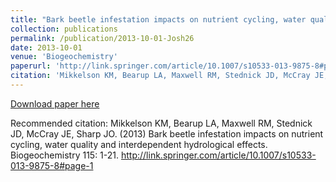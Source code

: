 ```yaml
---
title: "Bark beetle infestation impacts on nutrient cycling, water quality and interdependent hydrological effects"
collection: publications
permalink: /publication/2013-10-01-Josh26
date: 2013-10-01
venue: 'Biogeochemistry'
paperurl: 'http://link.springer.com/article/10.1007/s10533-013-9875-8#page-1'
citation: 'Mikkelson KM, Bearup LA, Maxwell RM, Stednick JD, McCray JE, Sharp JO. (2013) Bark beetle infestation impacts on nutrient cycling, water quality and interdependent hydrological effects. Biogeochemistry 115: 1-21. http://link.springer.com/article/10.1007/s10533-013-9875-8#page-1'
---
```


<a href='http://link.springer.com/article/10.1007/s10533-013-9875-8#page-1'>Download paper here</a>

Recommended citation: Mikkelson KM, Bearup LA, Maxwell RM, Stednick JD, McCray JE, Sharp JO. (2013) Bark beetle infestation impacts on nutrient cycling, water quality and interdependent hydrological effects. Biogeochemistry 115: 1-21. http://link.springer.com/article/10.1007/s10533-013-9875-8#page-1